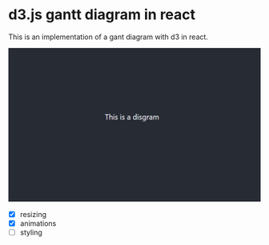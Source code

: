 # d3.js gantt diagram in react
This is an implementation of a gant diagram with d3 in react. 

![alt text](resize-diagram.gif)

- [x] resizing
- [x] animations
- [ ] styling
